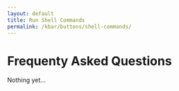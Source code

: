 ```yaml
---
layout: default
title: Run Shell Commands
permalink: /kbar/buttons/shell-commands/
---
```

# Frequenty Asked Questions #
Nothing yet...